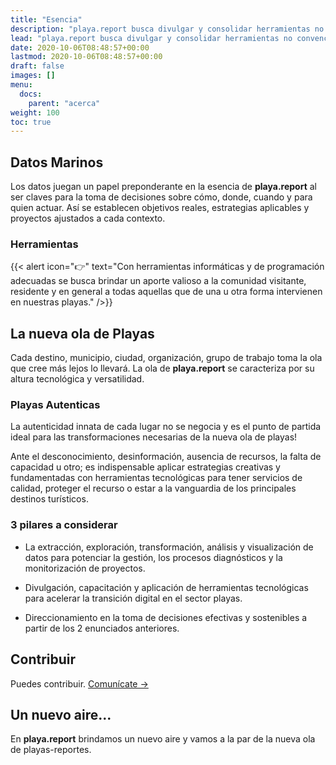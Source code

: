```yaml
---
title: "Esencia"
description: "playa.report busca divulgar y consolidar herramientas no convencionales para aplicarlas en un nuevo modelo de reportes con información inteligente e innovadora para nuestras playas."
lead: "playa.report busca divulgar y consolidar herramientas no convencionales para aplicarlas en un nuevo modelo de gestión y documentación, con información inteligente e innovadora para nuestras playas."
date: 2020-10-06T08:48:57+00:00
lastmod: 2020-10-06T08:48:57+00:00
draft: false
images: []
menu:
  docs:
    parent: "acerca"
weight: 100
toc: true
---
```


## Datos Marinos

Los datos juegan un papel preponderante en la esencia de **playa.report** al ser claves para la toma de decisiones sobre cómo, donde, cuando y para quien actuar. Así se establecen objetivos reales, estrategias aplicables y proyectos ajustados a cada contexto.

### Herramientas

{{< alert icon="👉" text="Con herramientas informáticas y de programación adecuadas se busca brindar un aporte valioso a la comunidad visitante, residente y en general a todas aquellas que de una u otra forma intervienen en nuestras playas." />}}


## La nueva ola de Playas

Cada destino, municipio, ciudad, organización, grupo de trabajo toma la ola que cree más lejos lo llevará. La ola de **playa.report** se caracteriza por su altura tecnológica y versatilidad.

### Playas Autenticas

La autenticidad innata de cada lugar no se negocia y es el punto de partida ideal para las transformaciones necesarias de la nueva ola de playas! 

Ante el desconocimiento, desinformación, ausencia de recursos, la falta de capacidad u otro; es indispensable aplicar estrategias creativas y fundamentadas con herramientas tecnológicas para tener servicios de calidad, proteger el recurso o estar a la vanguardia de los principales destinos turísticos.


### 3 pilares a considerar

- La extracción, exploración, transformación, análisis y visualización de datos para potenciar la gestión, los procesos diagnósticos y la monitorización de proyectos.

- Divulgación, capacitación y aplicación de herramientas tecnológicas para acelerar la transición digital en el sector playas. 

- Direccionamiento en la toma de decisiones efectivas y sostenibles a partir de los 2 enunciados anteriores.


## Contribuir

Puedes contribuir. [Comunícate →](https://grammaloreto.co/es/contacto)

## Un nuevo aire...

En **playa.report** brindamos un nuevo aire y vamos a la par de la nueva ola de playas-reportes. 


